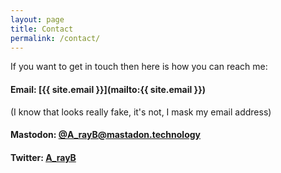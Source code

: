 ```yaml
---
layout: page
title: Contact
permalink: /contact/
---
```

If you want to get in touch then here is how you can reach me:

#### Email: [{{ site.email }}](mailto:{{ site.email }})

(I know that looks really fake, it's not, I mask my email address)

#### Mastodon: [@A_rayB@mastadon.technology](https://mastodon.technology/@A_rayB)

#### Twitter: [A_rayB](https://twitter.com/A_rayB)
